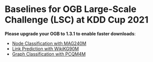 # Baselines for OGB Large-Scale Challenge (LSC) at KDD Cup 2021

**Please upgrade your OGB to 1.3.1 to enable faster downloads**:

- [Node Classification with MAG240M](https://dgl-data.s3-accelerate.amazonaws.com/dataset/OGB-LSC/mag240m_kddcup2021.zip)
- [Link Prediction with WikiKG90M](https://dgl-data.s3-accelerate.amazonaws.com/dataset/OGB-LSC/wikikg90m_kddcup2021.zip)
- [Graph Classification with PCQM4M](https://dgl-data.s3-accelerate.amazonaws.com/dataset/OGB-LSC/pcqm4m_kddcup2021.zip)
